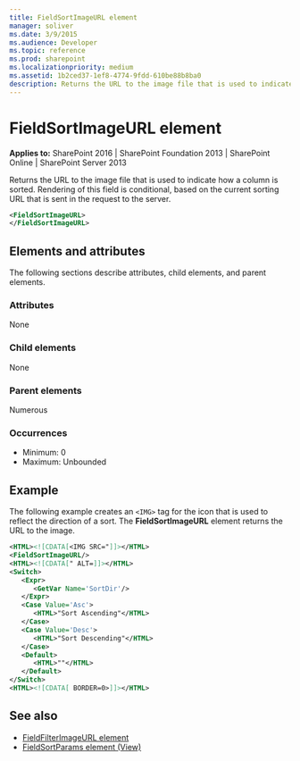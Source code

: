 ```yaml
---
title: FieldSortImageURL element
manager: soliver
ms.date: 3/9/2015
ms.audience: Developer
ms.topic: reference
ms.prod: sharepoint
ms.localizationpriority: medium
ms.assetid: 1b2ced37-1ef8-4774-9fdd-610be88b8ba0
description: Returns the URL to the image file that is used to indicate how a column is sorted. 
---
```


# FieldSortImageURL element

**Applies to:** SharePoint 2016 | SharePoint Foundation 2013 | SharePoint Online | SharePoint Server 2013
  
Returns the URL to the image file that is used to indicate how a column is sorted. Rendering of this field is conditional, based on the current sorting URL that is sent in the request to the server.
  
```XML
<FieldSortImageURL>
</FieldSortImageURL>
```

## Elements and attributes

The following sections describe attributes, child elements, and parent elements.

### Attributes

None
   
### Child elements

None
   
### Parent elements

Numerous 
   
### Occurrences

- Minimum: 0 
- Maximum: Unbounded  
   
## Example

The following example creates an `<IMG>` tag for the icon that is used to reflect the direction of a sort. The **FieldSortImageURL** element returns the URL to the image. 
  
```XML
<HTML><![CDATA[<IMG SRC="]]></HTML>
<FieldSortImageURL/>
<HTML><![CDATA[" ALT=]]></HTML>
<Switch>
   <Expr>
      <GetVar Name='SortDir'/>
   </Expr>
   <Case Value='Asc'>
      <HTML>"Sort Ascending"</HTML>
   </Case>
   <Case Value='Desc'>
      <HTML>"Sort Descending"</HTML>
   </Case>
   <Default>
      <HTML>""</HTML>
   </Default>
</Switch>
<HTML><![CDATA[ BORDER=0>]]></HTML>
```

## See also

- [FieldFilterImageURL element](fieldfilterimageurl-element.md)
- [FieldSortParams element (View)](fieldsortparams-element-view.md)

